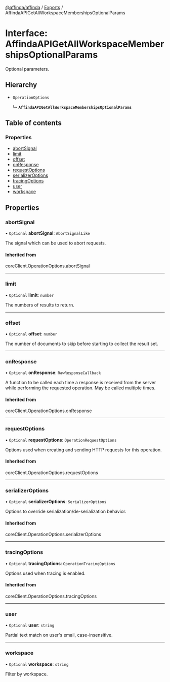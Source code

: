 [@affinda/affinda](../README.md) / [Exports](../modules.md) / AffindaAPIGetAllWorkspaceMembershipsOptionalParams

# Interface: AffindaAPIGetAllWorkspaceMembershipsOptionalParams

Optional parameters.

## Hierarchy

- `OperationOptions`

  ↳ **`AffindaAPIGetAllWorkspaceMembershipsOptionalParams`**

## Table of contents

### Properties

- [abortSignal](AffindaAPIGetAllWorkspaceMembershipsOptionalParams.md#abortsignal)
- [limit](AffindaAPIGetAllWorkspaceMembershipsOptionalParams.md#limit)
- [offset](AffindaAPIGetAllWorkspaceMembershipsOptionalParams.md#offset)
- [onResponse](AffindaAPIGetAllWorkspaceMembershipsOptionalParams.md#onresponse)
- [requestOptions](AffindaAPIGetAllWorkspaceMembershipsOptionalParams.md#requestoptions)
- [serializerOptions](AffindaAPIGetAllWorkspaceMembershipsOptionalParams.md#serializeroptions)
- [tracingOptions](AffindaAPIGetAllWorkspaceMembershipsOptionalParams.md#tracingoptions)
- [user](AffindaAPIGetAllWorkspaceMembershipsOptionalParams.md#user)
- [workspace](AffindaAPIGetAllWorkspaceMembershipsOptionalParams.md#workspace)

## Properties

### abortSignal

• `Optional` **abortSignal**: `AbortSignalLike`

The signal which can be used to abort requests.

#### Inherited from

coreClient.OperationOptions.abortSignal

___

### limit

• `Optional` **limit**: `number`

The numbers of results to return.

___

### offset

• `Optional` **offset**: `number`

The number of documents to skip before starting to collect the result set.

___

### onResponse

• `Optional` **onResponse**: `RawResponseCallback`

A function to be called each time a response is received from the server
while performing the requested operation.
May be called multiple times.

#### Inherited from

coreClient.OperationOptions.onResponse

___

### requestOptions

• `Optional` **requestOptions**: `OperationRequestOptions`

Options used when creating and sending HTTP requests for this operation.

#### Inherited from

coreClient.OperationOptions.requestOptions

___

### serializerOptions

• `Optional` **serializerOptions**: `SerializerOptions`

Options to override serialization/de-serialization behavior.

#### Inherited from

coreClient.OperationOptions.serializerOptions

___

### tracingOptions

• `Optional` **tracingOptions**: `OperationTracingOptions`

Options used when tracing is enabled.

#### Inherited from

coreClient.OperationOptions.tracingOptions

___

### user

• `Optional` **user**: `string`

Partial text match on user's email, case-insensitive.

___

### workspace

• `Optional` **workspace**: `string`

Filter by workspace.
